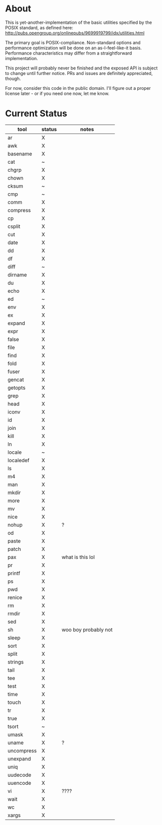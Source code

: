 # About

This is yet-another-implementation of the basic utilities specified by the POSIX standard, as defined here: http://pubs.opengroup.org/onlinepubs/9699919799/idx/utilities.html

The primary goal is POSIX-compliance. Non-standard options and performance optimization will be done on an as-I-feel-like-it basis. Performance characteristics may differ from a straightforward implementation.

This project will probably never be finished and the exposed API is subject to change until further notice. PRs and issues are definitely appreciated, though.

For now, consider this code in the public domain. I'll figure out a proper license later - or if you need one now, let me know.

# Current Status


| tool       | status | notes                |
| ---------- | ------ | -------------------- |
| ar         | X      |                      |
| awk        | X      |                      |
| basename   | X      |                      |
| cat        | ~      |                      |
| chgrp      | X      |                      |
| chown      | X      |                      |
| cksum      | ~      |                      |
| cmp        | ~      |                      |
| comm       | X      |                      |
| compress   | X      |                      |
| cp         | X      |                      |
| csplit     | X      |                      |
| cut        | X      |                      |
| date       | X      |                      |
| dd         | X      |                      |
| df         | X      |                      |
| diff       | ~      |                      |
| dirname    | X      |                      |
| du         | X      |                      |
| echo       | X      |                      |
| ed         | ~      |                      |
| env        | X      |                      |
| ex         | X      |                      |
| expand     | X      |                      |
| expr       | X      |                      |
| false      | X      |                      |
| file       | X      |                      |
| find       | X      |                      |
| fold       | X      |                      |
| fuser      | X      |                      |
| gencat     | X      |                      |
| getopts    | X      |                      |
| grep       | X      |                      |
| head       | X      |                      |
| iconv      | X      |                      |
| id         | X      |                      |
| join       | X      |                      |
| kill       | X      |                      |
| ln         | X      |                      |
| locale     | ~      |                      |
| localedef  | X      |                      |
| ls         | X      |                      |
| m4         | X      |                      |
| man        | X      |                      |
| mkdir      | X      |                      |
| more       | X      |                      |
| mv         | X      |                      |
| nice       | X      |                      |
| nohup      | X      | ?                    |
| od         | X      |                      |
| paste      | X      |                      |
| patch      | X      |                      |
| pax        | X      | what is this lol     |
| pr         | X      |                      |
| printf     | X      |                      |
| ps         | X      |                      |
| pwd        | X      |                      |
| renice     | X      |                      |
| rm         | X      |                      |
| rmdir      | X      |                      |
| sed        | X      |                      |
| sh         | X      | woo boy probably not |
| sleep      | X      |                      |
| sort       | X      |                      |
| split      | X      |                      |
| strings    | X      |                      |
| tail       | X      |                      |
| tee        | X      |                      |
| test       | X      |                      |
| time       | X      |                      |
| touch      | X      |                      |
| tr         | X      |                      |
| true       | X      |                      |
| tsort      | ~      |                      |
| umask      | X      |                      |
| uname      | X      | ?                    |
| uncompress | X      |                      |
| unexpand   | X      |                      |
| uniq       | X      |                      |
| uudecode   | X      |                      |
| uuencode   | X      |                      |
| vi         | X      | ????                 |
| wait       | X      |                      |
| wc         | X      |                      |
| xargs      | X      |                      |
